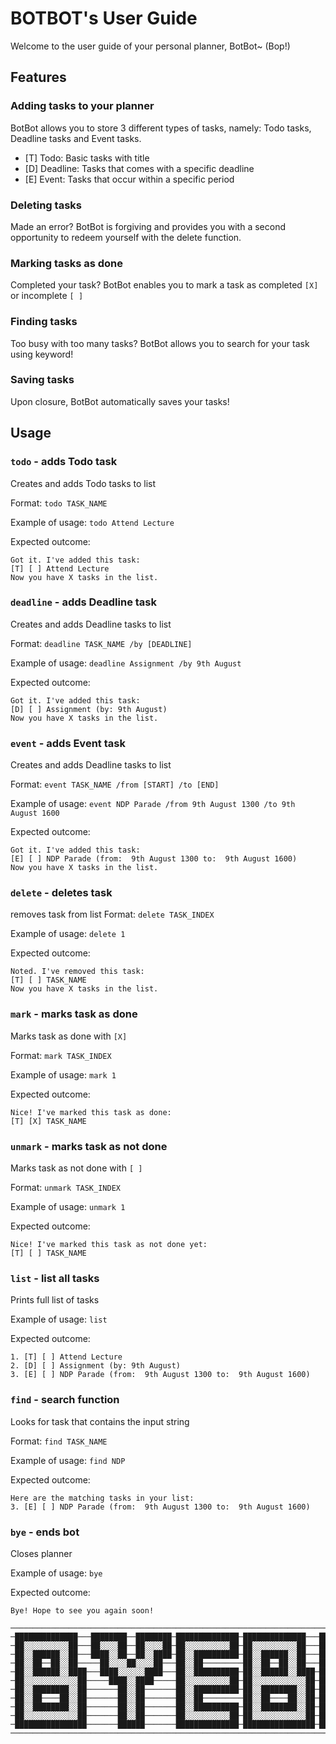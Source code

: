 # BOTBOT's User Guide
Welcome to the user guide of your personal planner, BotBot~ 
(Bop!)

## Features 

### Adding tasks to your planner
BotBot allows you to store 3 different types of tasks, namely: Todo tasks, Deadline tasks and Event tasks. 
- [T] Todo: Basic tasks with title
- [D] Deadline: Tasks that comes with a specific deadline
- [E] Event: Tasks that occur within a specific period

### Deleting tasks
Made an error? BotBot is forgiving and provides you with a second opportunity to redeem yourself with the delete function.

### Marking tasks as done
Completed your task? BotBot enables you to mark a task as completed `[X]` or incomplete `[ ]`

### Finding tasks
Too busy with too many tasks? BotBot allows you to search for your task using keyword!

### Saving tasks
Upon closure, BotBot automatically saves your tasks!

## Usage

### `todo` - adds Todo task
Creates and adds Todo tasks to list

Format: 
`todo TASK_NAME`

Example of usage:
`todo Attend Lecture`

Expected outcome:
```
Got it. I've added this task:
[T] [ ] Attend Lecture
Now you have X tasks in the list.
```

### `deadline` - adds Deadline task
Creates and adds Deadline tasks to list 

Format:
`deadline TASK_NAME /by [DEADLINE]`

Example of usage:
`deadline Assignment /by 9th August`

Expected outcome:
```
Got it. I've added this task:
[D] [ ] Assignment (by: 9th August)
Now you have X tasks in the list.
```

### `event` - adds Event task
Creates and adds Deadline tasks to list

Format:
`event TASK_NAME /from [START] /to [END]`

Example of usage:
`event NDP Parade /from 9th August 1300 /to 9th August 1600`

Expected outcome:
```
Got it. I've added this task:
[E] [ ] NDP Parade (from:  9th August 1300 to:  9th August 1600)
Now you have X tasks in the list.
```

### `delete` - deletes task
removes task from list
Format:
`delete TASK_INDEX`

Example of usage:
`delete 1`

Expected outcome:
```
Noted. I've removed this task:
[T] [ ] TASK_NAME
Now you have X tasks in the list.
```

### `mark` - marks task as done
Marks task as done with `[X]`

Format:
`mark TASK_INDEX`

Example of usage:
`mark 1`

Expected outcome:
```
Nice! I've marked this task as done: 
[T] [X] TASK_NAME
```

### `unmark` - marks task as not done
Marks task as not done with `[ ]`

Format:
`unmark TASK_INDEX`

Example of usage:
`unmark 1`

Expected outcome:
```
Nice! I've marked this task as not done yet: 
[T] [ ] TASK_NAME
```

### `list` - list all tasks
Prints full list of tasks

Example of usage:
`list`

Expected outcome:
```
1. [T] [ ] Attend Lecture
2. [D] [ ] Assignment (by: 9th August)
3. [E] [ ] NDP Parade (from:  9th August 1300 to:  9th August 1600)
```

### `find` - search function
Looks for task that contains the input string

Format:
`find TASK_NAME`

Example of usage:
`find NDP`

Expected outcome:
```
Here are the matching tasks in your list:
3. [E] [ ] NDP Parade (from:  9th August 1300 to:  9th August 1600)
```

### `bye` - ends bot
Closes planner

Example of usage:
`bye`

Expected outcome:
```
Bye! Hope to see you again soon! 

───────────────────────────────────────────────────────────────────────────────────────────────────
─██████████████───████████──████████─██████████████─██████████████───██████████████─██████████████─
─██░░░░░░░░░░██───██░░░░██──██░░░░██─██░░░░░░░░░░██─██░░░░░░░░░░██───██░░░░░░░░░░██─██░░░░░░░░░░██─
─██░░██████░░██───████░░██──██░░████─██░░██████████─██░░██████░░██───██░░██████░░██─██████░░██████─
─██░░██──██░░██─────██░░░░██░░░░██───██░░██─────────██░░██──██░░██───██░░██──██░░██─────██░░██─────
─██░░██████░░████───████░░░░░░████───██░░██████████─██░░██████░░████─██░░██──██░░██─────██░░██─────
─██░░░░░░░░░░░░██─────████░░████─────██░░░░░░░░░░██─██░░░░░░░░░░░░██─██░░██──██░░██─────██░░██─────
─██░░████████░░██───────██░░██───────██░░██████████─██░░████████░░██─██░░██──██░░██─────██░░██─────
─██░░██────██░░██───────██░░██───────██░░██─────────██░░██────██░░██─██░░██──██░░██─────██░░██─────
─██░░████████░░██───────██░░██───────██░░██████████─██░░████████░░██─██░░██████░░██─────██░░██─────
─██░░░░░░░░░░░░██───────██░░██───────██░░░░░░░░░░██─██░░░░░░░░░░░░██─██░░░░░░░░░░██─────██░░██─────
─████████████████───────██████───────██████████████─████████████████─██████████████─────██████─────
───────────────────────────────────────────────────────────────────────────────────────────────────
```
